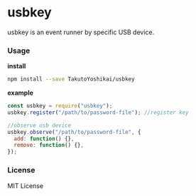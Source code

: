 # usbkey
usbkey is an event runner by specific USB device.

### Usage
**install**
```bash
npm install --save TakutoYoshikai/usbkey
```

**example**
```javascript
const usbkey = require("usbkey");
usbkey.register("/path/to/password-file"); //register key

//observe usb device
usbkey.observe("/path/to/password-file", {
  add: function() {},
  remove: function() {},
});
```

### License
MIT License
